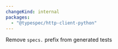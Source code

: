 ```yaml
---
changeKind: internal
packages:
  - "@typespec/http-client-python"
---
```


Remove `specs.` prefix from generated tests